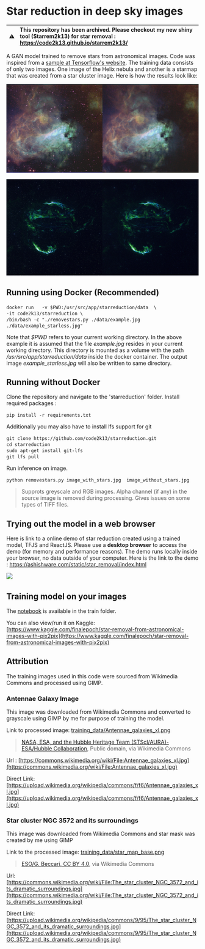 # Star reduction in deep sky images



| :warning:        | This repository has been archived. Please checkout my new shiny tool (Starrem2k13) for star removal : https://code2k13.github.io/starrem2k13/        |
|---------------|:------------------------|

 


A GAN model trained to remove stars from astronomical images. Code was inspired from a [sample at Tensorflow's website](https://www.tensorflow.org/tutorials/generative/pix2pix). The training data consists of only two images. One image of the Helix nebula and another is a starmap that was created from a star cluster image. Here is how the results look like:

![images/example2.png](images/example2.jpg)

![images/example.png](images/example.jpg)




## Running using Docker (Recommended)

```
docker run   -v $PWD:/usr/src/app/starreduction/data  \
-it code2k13/starreduction \
/bin/bash -c "./removestars.py ./data/example.jpg  ./data/example_starless.jpg"
```
Note that *$PWD* refers to your current working directory. In the above example it is assumed that the file *example.jpg* resides in your current working directory. This directory is mounted as a volume with the path */usr/src/app/starreduction/data* inside the docker container. The output image *example_starless.jpg* will also be written to same directory.


## Running without Docker
Clone the repository and navigate to the 'starreduction' folder. Install required packages :

```shell
pip install -r requirements.txt
```

Additionally you may also have to install lfs support for git
```
git clone https://github.com/code2k13/starreduction.git
cd starreduction
sudo apt-get install git-lfs
git lfs pull
```

Run inference on image. 
```shell
python removestars.py image_with_stars.jpg  image_without_stars.jpg
```

> Supprots greyscale and RGB images. Alpha channel (if any) in the source image is removed during processing. Gives issues on some types of TIFF files.


## Trying out the model in a web browser
Here is link to a online demo of star reduction created using a trained model, TFJS and ReactJS. Please use a **desktop browser** to access the demo (for memory and performance reasons). The demo runs locally inside your browser, no data outside of your computer. Here is the link to the demo : https://ashishware.com/static/star_removal/index.html

![](https://ashishware.com/images/star_removal_demo1.jpg)

## Training model on your images

The [notebook](train/star-removal-from-astronomical-images-with-pix2pix.ipynb) is available in the train folder.

You can also view/run it on Kaggle:
[https://www.kaggle.com/finalepoch/star-removal-from-astronomical-images-with-pix2pix](https://www.kaggle.com/finalepoch/star-removal-from-astronomical-images-with-pix2pix)


## Attribution

The training images used in this code were sourced from Wikimedia Commons and processed using GIMP.

### Antennae Galaxy Image
This image was downloaded from Wikimedia Commons and converted to grayscale using GIMP by me for purpose of training the model.

Link to processed image: [training_data/Antennae_galaxies_xl.png](training_data/Antennae_galaxies_xl.png)

>[NASA, ESA, and the Hubble Heritage Team (STScI/AURA)-ESA/Hubble Collaboration](https://commons.wikimedia.org/wiki/File:Antennae_galaxies_xl.jpg), Public domain, via Wikimedia Commons

Url : [https://commons.wikimedia.org/wiki/File:Antennae_galaxies_xl.jpg](https://commons.wikimedia.org/wiki/File:Antennae_galaxies_xl.jpg)

Direct Link: [https://upload.wikimedia.org/wikipedia/commons/f/f6/Antennae_galaxies_xl.jpg](https://upload.wikimedia.org/wikipedia/commons/f/f6/Antennae_galaxies_xl.jpg)



### Star cluster NGC 3572 and its surroundings
This image was downloaded from Wikimedia Commons and star mask was created by me using GIMP

Link to the processed image: [training_data/star_map_base.png](training_data/star_map_base.png)

> [ESO/G. Beccari, CC BY 4.0](https://creativecommons.org/licenses/by/4.0), via Wikimedia Commons

Url: [https://commons.wikimedia.org/wiki/File:The_star_cluster_NGC_3572_and_its_dramatic_surroundings.jpg](https://commons.wikimedia.org/wiki/File:The_star_cluster_NGC_3572_and_its_dramatic_surroundings.jpg) 

Direct Link: [https://upload.wikimedia.org/wikipedia/commons/9/95/The_star_cluster_NGC_3572_and_its_dramatic_surroundings.jpg](https://upload.wikimedia.org/wikipedia/commons/9/95/The_star_cluster_NGC_3572_and_its_dramatic_surroundings.jpg)



